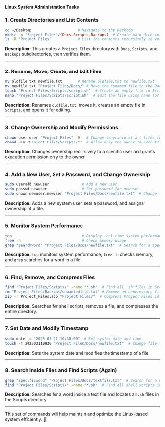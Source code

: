 **Linux System Administration Tasks**

### 1. **Create Directories and List Contents**  
```bash
cd ~/Desktop                     # Navigate to the Desktop
mkdir -p "Project Files"/{Docs,Scripts,Backups}  # Create main directory with subdirectories
ls -R "Project Files"            # List the contents recursively to verify creation
```
**Description:** This creates a `Project Files` directory with `Docs`, `Scripts`, and `Backups` subdirectories, then verifies them.  

---

### 2. **Rename, Move, Create, and Edit Files**  
```bash
mv oldfile.txt newfile.txt       # Rename oldfile.txt to newfile.txt
mv newfile.txt "Project Files/Docs/" # Move the renamed file to the Docs directory
touch "Project Files/Scripts/script.sh"  # Create an empty file in Scripts
nano "Project Files/Scripts/script.sh"  # Edit the file using nano (or use vi, vim)
```
**Description:** Renames `oldfile.txt`, moves it, creates an empty file in `Scripts`, and opens it for editing.  

---

### 3. **Change Ownership and Modify Permissions**  
```bash
chown user:user "Project Files" -R   # Change ownership of all files to a specific user
chmod u+x "Project Files/Scripts/"*  # Allow only the owner to execute files in Scripts
```
**Description:** Changes ownership recursively to a specific user and grants execution permission only to the owner.  

---

### 4. **Add a New User, Set a Password, and Change Ownership**  
```bash
sudo useradd newuser               # Add a new user
sudo passwd newuser                # Set password for newuser
sudo chown newuser:newuser "Project Files/Docs/newfile.txt"  # Change file ownership
```
**Description:** Adds a new system user, sets a password, and assigns ownership of a file.  

---

### 5. **Monitor System Performance**  
```bash
top                                # Display real-time system performance
free -h                            # Check memory usage
grep "searchword" "Project Files/Docs/newfile.txt"  # Search for a specific word in a text file
```
**Description:** `top` monitors system performance, `free -h` checks memory, and `grep` searches for a word in a file.  

---

### 6. **Find, Remove, and Compress Files**  
```bash
find "Project Files/Scripts/" -name "*.sh"  # Find all .sh files in Scripts
rm "Project Files/Backups/unwantedfile.txt" # Remove an unnecessary file from Backups
zip -r Project_Files.zip "Project Files/"  # Compress Project Files into ZIP format
```
**Description:** Searches for shell scripts, removes a file, and compresses the entire directory.  

---

### 7. **Set Date and Modify Timestamp**  
```bash
sudo date -s "2025-03-11 10:30:00"  # Set system date and time
touch -t 202503110930 "Project Files/Docs/newfile.txt"  # Change file timestamp
```
**Description:** Sets the system date and modifies the timestamp of a file.  

---

### 8. **Search Inside Files and Find Scripts (Again)**  
```bash
grep "specificword" "Project Files/Docs/textfile.txt"  # Search for a word in Docs
find "Project Files/Scripts/" -name "*.sh"  # Find all shell scripts in Scripts
```
**Description:** Searches for a word inside a text file and locates all `.sh` files in the Scripts directory.  

---

This set of commands will help maintain and optimize the Linux-based system efficiently. 🚀
